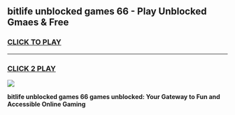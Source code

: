 
## bitlife unblocked games 66 - Play Unblocked Gmaes & Free
<h3>
<a href="https://news.freeplayer.one?title=bitlife_unblocked_games_66&ref=23F">CLICK TO PLAY</a></h3>
<hr>

<h3>
<a href="https://news.freeplayer.one?title=bitlife_unblocked_games_66&ref=23F">CLICK 2 PLAY</a>
  
</h3>

<a href="https://news.freeplayer.one?title=bitlife_unblocked_games_66&ref=23F/"><img src="https://clearcache.store/games.png"></a>


**bitlife unblocked games 66 games unblocked: Your Gateway to Fun and Accessible Online Gaming**
